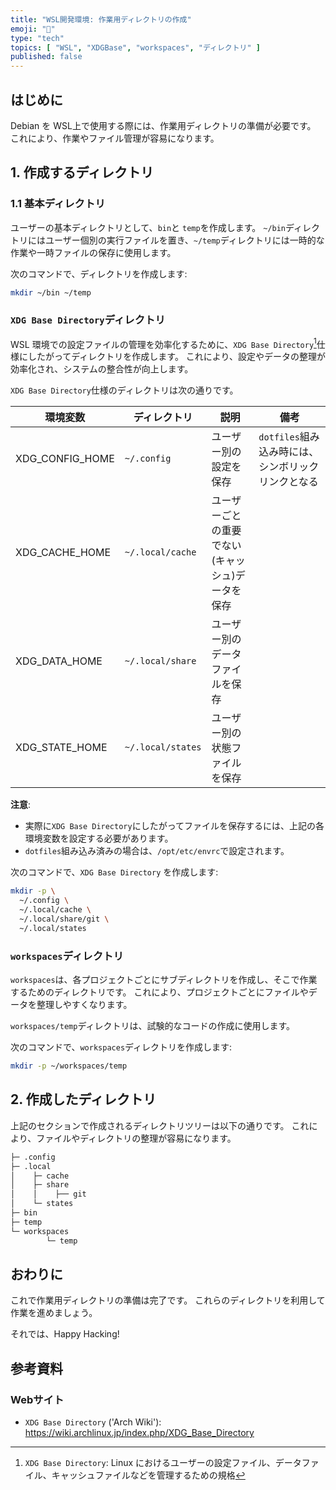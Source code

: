 ```yaml
---
title: "WSL開発環境: 作業用ディレクトリの作成"
emoji: "🐧"
type: "tech"
topics: [ "WSL", "XDGBase", "workspaces", "ディレクトリ" ]
published: false
---
```


## はじめに

Debian を WSL上で使用する際には、作業用ディレクトリの準備が必要です。
これにより、作業やファイル管理が容易になります。

## 1. 作成するディレクトリ

### 1.1 基本ディレクトリ

ユーザーの基本ディレクトリとして、`bin`と `temp`を作成します。
`~/bin`ディレクトリにはユーザー個別の実行ファイルを置き、`~/temp`ディレクトリには一時的な作業や一時ファイルの保存に使用します。

次のコマンドで、ディレクトリを作成します:

```bash
mkdir ~/bin ~/temp
```

### `XDG Base Directory`ディレクトリ

WSL 環境での設定ファイルの管理を効率化するために、`XDG Base Directory`[^1]仕様にしたがってディレクトリを作成します。
これにより、設定やデータの整理が効率化され、システムの整合性が向上します。

`XDG Base Directory`仕様のディレクトリは次の通りです。

| 環境変数 | ディレクトリ | 説明 | 備考 |
| --- | --- | --- | --- |
| XDG_CONFIG_HOME | `~/.config` | ユーザー別の設定を保存 | `dotfiles`組み込み時には、シンボリックリンクとなる |
| XDG_CACHE_HOME | `~/.local/cache` | ユーザーごとの重要でない (キャッシュ)データを保存 |  |
| XDG_DATA_HOME | `~/.local/share` | ユーザー別のデータファイルを保存 |  |
| XDG_STATE_HOME | `~/.local/states` | ユーザー別の状態ファイルを保存 |  |

**注意**:

- 実際に`XDG Base Directory`にしたがってファイルを保存するには、上記の各環境変数を設定する必要があります。
- `dotfiles`組み込み済みの場合は、`/opt/etc/envrc`で設定されます。

次のコマンドで、`XDG Base Directory`  を作成します:

```bash
mkdir -p \
  ~/.config \
  ~/.local/cache \
  ~/.local/share/git \
  ~/.local/states
```

[^1]: `XDG Base Directory`: Linux におけるユーザーの設定ファイル、データファイル、キャッシュファイルなどを管理するための規格

### `workspaces`ディレクトリ

`workspaces`は、各プロジェクトごとにサブディレクトリを作成し、そこで作業するためのディレクトリです。
これにより、プロジェクトごとにファイルやデータを整理しやすくなります。

`workspaces/temp`ディレクトリは、試験的なコードの作成に使用します。

次のコマンドで、`workspaces`ディレクトリを作成します:

```bash
mkdir -p ~/workspaces/temp
```

## 2. 作成したディレクトリ

上記のセクションで作成されるディレクトリツリーは以下の通りです。
これにより、ファイルやディレクトリの整理が容易になります。

```bash
├─ .config
├─ .local
│    ├─ cache
│    ├─ share
│    │    ├── git
│    └─ states
├─ bin
├─ temp
└─ workspaces
        └─ temp
```

## おわりに

これで作業用ディレクトリの準備は完了です。
これらのディレクトリを利用して作業を進めましょう。

それでは、Happy Hacking!

## 参考資料

### Webサイト

- `XDG Base Directory` ('Arch Wiki'):
  <https://wiki.archlinux.jp/index.php/XDG_Base_Directory>

